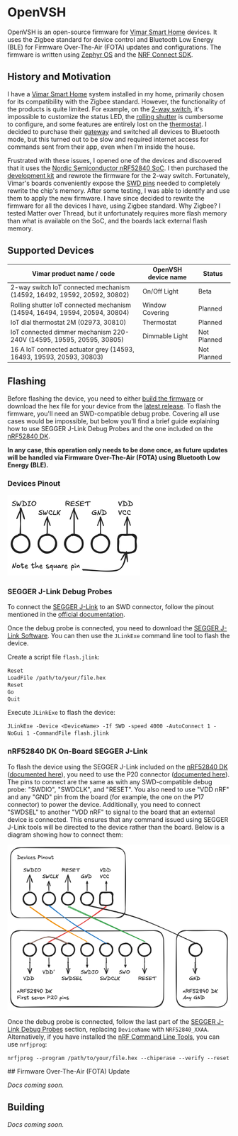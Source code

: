 # OpenVSH

OpenVSH is an open-source firmware for [Vimar Smart Home](https://www.vimar.com/en/int/smart-home-15487122.html) devices. It uses the Zigbee standard for device control and Bluetooth Low Energy (BLE) for Firmware Over-The-Air (FOTA) updates and configurations. The firmware is written using [Zephyr OS](https://docs.zephyrproject.org/latest/introduction/index.html) and the [NRF Connect SDK](https://docs.nordicsemi.com/bundle/ncs-latest/page/nrf/index.html).

## History and Motivation

I have a [Vimar Smart Home](https://www.vimar.com/en/int/smart-home-15487122.html) system installed in my home, primarily chosen for its compatibility with the Zigbee standard. However, the functionality of the products is quite limited. For example, on the [2-way switch](https://www.vimar.com/en/int/catalog/product/index/code/19592.0), it's impossible to customize the status LED, the [rolling shutter](https://www.vimar.com/en/int/catalog/product/index/code/19594.0) is cumbersome to configure, and some features are entirely lost on the [thermostat](https://www.vimar.com/en/int/catalog/product/index/code/02973.B). I decided to purchase their [gateway](https://www.vimar.com/en/int/catalog/product/index/code/19597.B) and switched all devices to Bluetooth mode, but this turned out to be slow and required internet access for commands sent from their app, even when I'm inside the house.

Frustrated with these issues, I opened one of the devices and discovered that it uses the [Nordic Semiconductor nRF52840 SoC](https://www.nordicsemi.com/Products/nRF52840). I then purchased the [development kit](https://www.nordicsemi.com/Products/Development-hardware/nRF52840-DK) and rewrote the firmware for the 2-way switch. Fortunately, Vimar's boards conveniently expose the [SWD pins](https://wiki.segger.com/Target_Interface_SWD) needed to completely rewrite the chip's memory. After some testing, I was able to identify and use them to apply the new firmware. I have since decided to rewrite the firmware for all the devices I have, using Zigbee standard. Why Zigbee? I tested Matter over Thread, but it unfortunately requires more flash memory than what is available on the SoC, and the boards lack external flash memory.

## Supported Devices

| Vimar product name / code                                                   | OpenVSH device name | Status      |
| --------------------------------------------------------------------------- | ------------------- | ----------- |
| 2-way switch IoT connected mechanism (14592, 16492, 19592, 20592, 30802)    | On/Off Light        | Beta        |
| Rolling shutter IoT connected mechanism (14594, 16494, 19594, 20594, 30804) | Window Covering     | Planned     |
| IoT dial thermostat 2M (02973, 30810)                                       | Thermostat          | Planned     |
| IoT connected dimmer mechanism 220-240V (14595, 19595, 20595, 30805)        | Dimmable Light      | Not Planned |
| 16 A IoT connected actuator grey (14593, 16493, 19593, 20593, 30803)        |                     | Not Planned |

## Flashing

Before flashing the device, you need to either [build the firmware](#building) or download the hex file for your device from the [latest release](https://github.com/alessiodionisi/openvsh/releases/latest). To flash the firmware, you'll need an SWD-compatible debug probe. Covering all use cases would be impossible, but below you'll find a brief guide explaining how to use SEGGER J-Link Debug Probes and the one included on the [nRF52840 DK](https://www.nordicsemi.com/Products/Development-hardware/nRF52840-DK).

**In any case, this operation only needs to be done once, as future updates will be handled via Firmware Over-The-Air (FOTA) using Bluetooth Low Energy (BLE).**

### Devices Pinout

![Device pinout scheme](docs/device-pinout.png)

### SEGGER J-Link Debug Probes

To connect the [SEGGER J-Link](https://www.segger.com/products/debug-probes/j-link) to an SWD connector, follow the pinout mentioned in the [official documentation](https://www.segger.com/products/debug-probes/j-link/technology/interface-description/#swd-and-swo-also-called-swv-compatibility).

Once the debug probe is connected, you need to download the [SEGGER J-Link Software](https://www.segger.com/downloads/jlink). You can then use the `JLinkExe` command line tool to flash the device.

Create a script file `flash.jlink`:

```
Reset
LoadFile /path/to/your/file.hex
Reset
Go
Quit
```

Execute `JLinkExe` to flash the device:

```
JLinkExe -Device <DeviceName> -If SWD -speed 4000 -AutoConnect 1 -NoGui 1 -CommandFile flash.jlink
```

### nRF52840 DK On-Board SEGGER J-Link

To flash the device using the SEGGER J-Link included on the [nRF52840 DK](https://www.nordicsemi.com/Products/Development-hardware/nRF52840-DK) ([documented here](https://docs.nordicsemi.com/bundle/ncs-latest/page/zephyr/develop/flash_debug/nordic_segger.html)), you need to use the P20 connector ([documented here](https://docs.nordicsemi.com/bundle/ug_nrf52840_dk/page/UG/dk/ext_programming_support.html)). The pins to connect are the same as with any SWD-compatible debug probe: "SWDIO", "SWDCLK", and "RESET". You also need to use "VDD nRF" and any "GND" pin from the board (for example, the one on the P17 connector) to power the device. Additionally, you need to connect "SWDSEL" to another "VDD nRF" to signal to the board that an external device is connected. This ensures that any command issued using SEGGER J-Link tools will be directed to the device rather than the board. Below is a diagram showing how to connect them:

![nRF52840 DK J-Link](docs/nrf52840-dk-j-link.png)

Once the debug probe is connected, follow the last part of the [SEGGER J-Link Debug Probes](#segger-j-link-debug-probes) section, replacing `DeviceName` with `NRF52840_XXAA`. Alternatively, if you have installed the [nRF Command Line Tools](https://www.nordicsemi.com/Products/Development-tools/nrf-command-line-tools), you can use `nrfjprog`:

```
nrfjprog --program /path/to/your/file.hex --chiperase --verify --reset
```

## Firmware Over-The-Air (FOTA) Update

_Docs coming soon._

## Building

_Docs coming soon._
